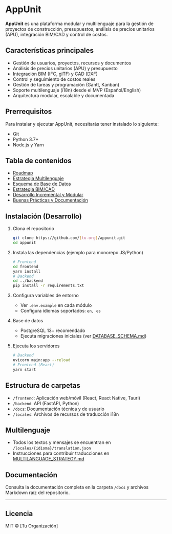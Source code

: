 # AppUnit

**AppUnit** es una plataforma modular y multilenguaje para la gestión de proyectos de construcción, presupuestos, análisis de precios unitarios (APU), integración BIM/CAD y control de costos.

## Características principales

- Gestión de usuarios, proyectos, recursos y documentos
- Análisis de precios unitarios (APU) y presupuesto
- Integración BIM (IFC, glTF) y CAD (DXF)
- Control y seguimiento de costos reales
- Gestión de tareas y programación (Gantt, Kanban)
- Soporte multilenguaje (i18n) desde el MVP (Español/English)
- Arquitectura modular, escalable y documentada

## Prerrequisitos

Para instalar y ejecutar AppUnit, necesitarás tener instalado lo siguiente:

- Git
- Python 3.7+
- Node.js y Yarn
## Tabla de contenidos

- [Roadmap](./ROADMAP.md)
- [Estrategia Multilenguaje](./MULTILANGUAGE_STRATEGY.md)
- [Esquema de Base de Datos](./DATABASE_SCHEMA.md)
- [Estrategia BIM/CAD](./BIM_CAD_INTEGRATION.md)
- [Desarrollo Incremental y Modular](./INCREMENTAL_MODULAR_DEVELOPMENT.md)
- [Buenas Prácticas y Documentación](./DOCS_AND_BEST_PRACTICES.md)

## Instalación (Desarrollo)

1. Clona el repositorio
   ```bash
   git clone https://github.com/[tu-org]/appunit.git
   cd appunit
   ```

2. Instala las dependencias (ejemplo para monorepo JS/Python)
   ```bash
   # Frontend
   cd frontend
   yarn install
   # Backend
   cd ../backend
   pip install -r requirements.txt
   ```

3. Configura variables de entorno
   - Ver `.env.example` en cada módulo
   - Configura idiomas soportados: `en, es`

4. Base de datos
   - PostgreSQL 13+ recomendado
   - Ejecuta migraciones iniciales (ver [DATABASE_SCHEMA.md](./DATABASE_SCHEMA.md))

5. Ejecuta los servidores
   ```bash
   # Backend
   uvicorn main:app --reload
   # Frontend (React)
   yarn start
   ```

## Estructura de carpetas

- `/frontend`: Aplicación web/móvil (React, React Native, Tauri)
- `/backend`: API (FastAPI, Python)
- `/docs`: Documentación técnica y de usuario
- `/locales`: Archivos de recursos de traducción i18n

## Multilenguaje

- Todos los textos y mensajes se encuentran en `/locales/{idioma}/translation.json`
- Instrucciones para contribuir traducciones en [MULTILANGUAGE_STRATEGY.md](./MULTILANGUAGE_STRATEGY.md)

## Documentación

Consulta la documentación completa en la carpeta `/docs` y archivos Markdown raíz del repositorio.

---

## Licencia

MIT © [Tu Organización]